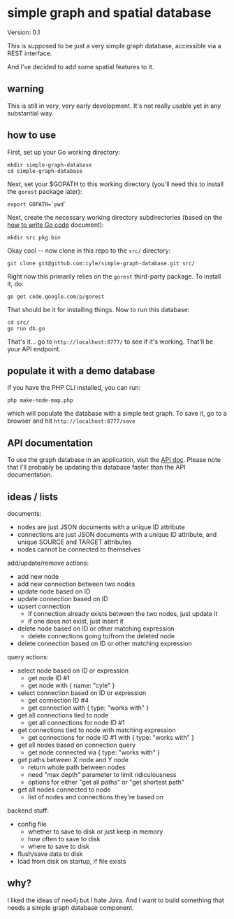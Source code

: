 # simple graph and spatial database

Version: 0.1

This is supposed to be just a very simple graph database, accessible via a REST interface.

And I've decided to add some spatial features to it.

## warning

This is still in very, very early development. It's not really usable yet in any substantial way.

## how to use

First, set up your Go working directory:

    mkdir simple-graph-database
    cd simple-graph-database

Next, set your $GOPATH to this working directory (you'll need this to install the `gorest` package later):

    export GOPATH=`pwd`

Next, create the necessary working directory subdirectories (based on the [how to write Go code](http://golang.org/doc/code.html#Workspaces) document):

    mkdir src pkg bin

Okay cool -- now clone in this repo to the `src/` directory:

    git clone git@github.com:cyle/simple-graph-database.git src/

Right now this primarily relies on the `gorest` third-party package. To install it, do:

    go get code.google.com/p/gorest

That should be it for installing things. Now to run this database:

    cd src/
    go run db.go

That's it... go to `http://localhost:8777/` to see if it's working. That'll be your API endpoint.

## populate it with a demo database

If you have the PHP CLI installed, you can run:

    php make-node-map.php

which will populate the database with a simple test graph. To save it, go to a browser and hit `http://localhost:8777/save`

## API documentation

To use the graph database in an application, visit the [API doc](API.md). Please note that I'll probably be updating this database faster than the API documentation.

## ideas / lists

documents:

- nodes are just JSON documents with a unique ID attribute
- connections are just JSON documents with a unique ID attribute, and unique SOURCE and TARGET attributes
- nodes cannot be connected to themselves

add/update/remove actions:

- add new node
- add new connection between two nodes
- update node based on ID
- update connection based on ID
- upsert connection
	- if connection already exists between the two nodes, just update it
	- if one does not exist, just insert it
- delete node based on ID or other matching expression
	- delete connections going to/from the deleted node
- delete connection based on ID or other matching expression

query actions:

- select node based on ID or expression
	- get node ID #1
	- get node with { name: "cyle" }
- select connection based on ID or expression
	- get connection ID #4
	- get connection with { type: "works with" }
- get all connections tied to node
	- get all connections for node ID #1
- get connections tied to node with matching expression
	- get connections for node ID #1 with { type: "works with" }
- get all nodes based on connection query
	- get node connected via { type: "works with" }
- get paths between X node and Y node
	- return whole path between nodes
	- need "max depth" parameter to limit ridiculousness
	- options for either "get all paths" or "get shortest path"
- get all nodes connected to node
	- list of nodes and connections they're based on

backend stuff:

- config file
	- whether to save to disk or just keep in memory
	- how often to save to disk
	- where to save to disk
- flush/save data to disk
- load from disk on startup, if file exists

## why?

I liked the ideas of neo4j but I hate Java. And I want to build something that needs a simple graph database component.
